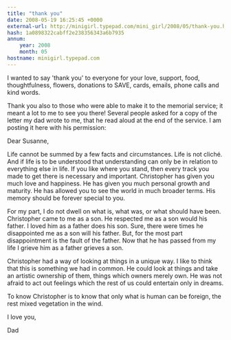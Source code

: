 ```yaml
---
title: "thank you"
date: 2008-05-19 16:25:45 +0000
external-url: http://minigirl.typepad.com/mini_girl/2008/05/thank-you.html
hash: 1a0898322cabff2e238356343a6b7935
annum:
    year: 2008
    month: 05
hostname: minigirl.typepad.com
---
```







I wanted to say 'thank you' to everyone for your love, support, food, thoughtfulness, flowers, donations to SAVE, cards, emails, phone calls and kind words. 


Thank you also to those who were able to make it to the memorial service; it meant a lot to me to see you there! Several people asked for a copy of the letter my dad wrote to me, that he read aloud at the end of the service. I am posting it here with his permission:


Dear Susanne, 

Life cannot be summed by a few facts 
and circumstances. Life is not cliché. And if life is to be understood 
that understanding can only be in relation to everything else in life. 
If you like where you stand, then every track you made to get there 
is necessary and important. Christopher has given you much love and 
happiness. He has given you much personal growth and maturity. He has 
allowed you to see the world in much broader terms. His memory should 
be forever special to you. 

For my part, I do not dwell on what 
is, what was, or what should have been. Christopher came to me as a 
son. He respected me as a son would his father. I loved him as a father 
does his son. Sure, there were times he disappointed me as a son will 
his father. But, for the most part disappointment is the fault of the 
father. Now that he has passed from my life I grieve him as a father 
grieves a son. 

Christopher had a way of looking at 
things in a unique way. I like to think that this is something we had 
in common. He could look at things and take an artistic ownership of 
them, things which owners merely own. He was not afraid to act out feelings 
which the rest of us could entertain only in dreams. 


To know Christopher is to know that 
only what is human can be foreign, the rest mixed vegetation in the 
wind. 

I love you, 

Dad

